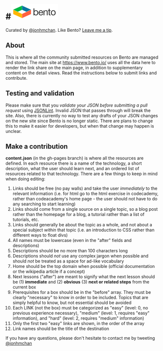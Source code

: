 #![Bento](https://github.com/bento-io/static/raw/master/logo_text.png "Bento")
=====
Curated by [@jonhmchan](http://twitter.com/jonhmchan). Like Bento? [Leave me a tip](http://gittip.com/jonhmchan).

## About
This is where all the community submitted resources on Bento are managed and stored. The main site at https://www.bento.io/ uses all the data here to render the link share on the main page, in addition to supplementary content on the detail views. Read the instructions below to submit links and contribute.

## Testing and validation
Please make sure that you *validate your JSON before submitting a pull request* using [JSONLint](http://jsonlint.com/). Invalid JSON that passes through will break the site. Also, there is currently no way to test any drafts of your JSON changes on the new site since Bento is no longer static. There are plans to change this to make it easier for developers, but when that change may happen is unclear.

## Make a contribution
**content.json** (in the gh-pages branch) is where all the resources are defined. In each resource there is a name of the technology, a short description, what the user should learn next, and an ordered list of resources related to that technology. There are a few things to keep in mind when doing editing:

1. Links should be free (no pay walls) and take the user *immediately* to the relevant information (i.e. for html go to the html exercise in codecademy, rather than codeacademy's home page - the user should not have to do any searching to start learning)
2. Links should come from a single source on a single topic, so a blog post rather than the homepage for a blog, a tutorial rather than a list of tutorials, etc.
3. Links should generally be about the topic as a whole, and not about a special subject *within* that topic (i.e. an introduction to CSS rather than different ways to float divs)
4. All names must be lowercase (even in the "after" fields and descriptions)
5. Descriptions should be no more than 100 characters long
6. Descriptions should *not* use any complex jargon when possible and should *not* be treated as a space for ad-like vocabulary
7. Home should be the top domain when possible (official documentation or the wikipedia article if a concept)
8. Next lessons ("after") are meant to signify what the next lesson should be (1) **immediate** and (2) **obvious** (3) **next or related steps** from the current box
9. Prerequisites for a box should be in the "before" array. They must be clearly "necessary" to know in order to be included. Topics that are simply helpful to know, but not essential should be avoided
10. Each LINK (not the box) must be categorized as "easy" (level: 0, no previous experience necessary), "medium" (level: 1, requires "easy" information), and "hard" (level: 2, requires "medium" information)
11. Only the first two "easy" links are shown, in the order of the array
12. Link names should be the title of the destination

If you have any questions, please don't hesitate to contact me by tweeting [@jonhmchan](http://twitter.com/jonhmchan)
